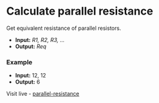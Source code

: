 # Calculate parallel resistance

Get equivalent resistance of parallel resistors.

- **Input:** *R1, R2, R3, ...*
- **Output:** *Req*

### Example
- **Input:** 12, 12
- **Output:** 6

Visit live - [parallel-resistance](https://parallel-resistance.vercel.app/)